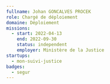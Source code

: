 ```yaml
---
fullname: Johan GONCALVES PROCEK
role: Chargé de déploiement
domaine: Déploiement
missions:
  - start: 2022-04-13
    end: 2022-09-30
    status: independent
    employer: Ministère de la Justice
startups:
  - mon-suivi-justice
badges:
  - segur
---
```


